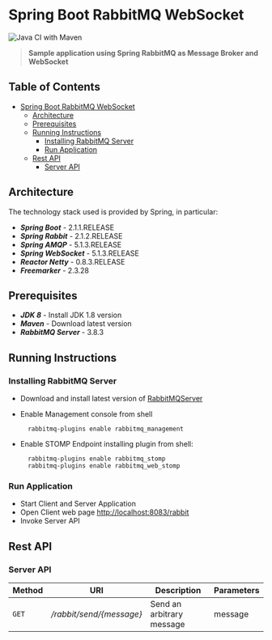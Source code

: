 

# Spring Boot RabbitMQ WebSocket

![Java CI with Maven](https://github.com/gcalsolaro/spring-boot-rabbit-websocket/workflows/Java%20CI%20with%20Maven/badge.svg)
> **Sample application using Spring RabbitMQ as Message Broker and WebSocket**


## Table of Contents

   * [Spring Boot RabbitMQ WebSocket](#spring-boot-rabbitmq-websocket)
      * [Architecture](#architecture)
      * [Prerequisites](#prerequisites)
      * [Running Instructions](#running-instructions)
	      * [Installing RabbitMQ Server](#installing-rabbitmq-server)
	      * [Run Application](#run-application)
      * [Rest API](#rest-api)
	      * [Server API](#server-api)
      

## Architecture

The technology stack used is provided by Spring, in particular:

* **_Spring Boot_** - 2.1.1.RELEASE
* **_Spring Rabbit_** - 2.1.2.RELEASE
* **_Spring AMQP_** - 5.1.3.RELEASE
* **_Spring WebSocket_** - 5.1.3.RELEASE
* **_Reactor Netty_** - 0.8.3.RELEASE
* **_Freemarker_** - 2.3.28

## Prerequisites
* **_JDK 8_** - Install JDK 1.8 version
* **_Maven_** - Download latest version
* **_RabbitMQ Server_** - 3.8.3

## Running Instructions

### Installing RabbitMQ Server
- Download and install latest version of [RabbitMQServer](https://www.rabbitmq.com/)
- Enable Management console from shell

		rabbitmq-plugins enable rabbitmq_management

- Enable STOMP Endpoint installing plugin from shell:
		
		rabbitmq-plugins enable rabbitmq_stomp
		rabbitmq-plugins enable rabbitmq_web_stomp

### Run Application
- Start Client and Server Application
- Open Client web page [http://localhost:8083/rabbit](http://localhost:8083/rabbit)
- Invoke Server API

## Rest API

### Server API

Method | URI | Description | Parameters |
--- | --- | --- | --- |
`GET` | */rabbit/send/{message}* | Send an arbitrary message | message

